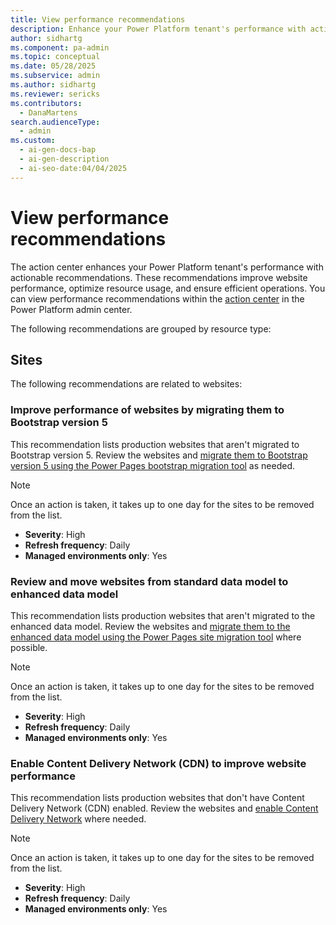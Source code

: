 ```yaml
---
title: View performance recommendations
description: Enhance your Power Platform tenant's performance with actionable recommendations from the action center.
author: sidhartg
ms.component: pa-admin
ms.topic: conceptual
ms.date: 05/28/2025
ms.subservice: admin
ms.author: sidhartg
ms.reviewer: sericks
ms.contributors:
  - DanaMartens
search.audienceType:
  - admin
ms.custom:
  - ai-gen-docs-bap
  - ai-gen-description
  - ai-seo-date:04/04/2025
---
```


# View performance recommendations

The action center enhances your Power Platform tenant's performance with actionable recommendations. These recommendations improve website performance, optimize resource usage, and ensure efficient operations. You can view performance recommendations within the [action center](power-platform-advisor.md) in the Power Platform admin center.

The following recommendations are grouped by resource type:

## Sites

The following recommendations are related to websites:

### Improve performance of websites by migrating them to Bootstrap version 5

This recommendation lists production websites that aren't migrated to Bootstrap version 5. Review the websites and [migrate them to Bootstrap version 5 using the Power Pages bootstrap migration tool](/power-pages/configure/migrate-bootstrap) as needed.

> [!NOTE]
> Once an action is taken, it takes up to one day for the sites to be removed from the list.

- **Severity**: High
- **Refresh frequency**: Daily
- **Managed environments only**: Yes  

### Review and move websites from standard data model to enhanced data model

This recommendation lists production websites that aren't migrated to the enhanced data model. Review the websites and [migrate them to the enhanced data model using the Power Pages site migration tool](/power-pages/admin/migrate-enhanced-data-model?branch=main&branchFallbackFrom=pr-en-us-648) where possible.

> [!NOTE]
> Once an action is taken, it takes up to one day for the sites to be removed from the list.

- **Severity**: High
- **Refresh frequency**: Daily
- **Managed environments only**: Yes  

### Enable Content Delivery Network (CDN) to improve website performance

This recommendation lists production websites that don't have Content Delivery Network (CDN) enabled. Review the websites and [enable Content Delivery Network](/power-pages/configure/configure-cdn) where needed.

> [!NOTE]
> Once an action is taken, it takes up to one day for the sites to be removed from the list.

- **Severity**: High
- **Refresh frequency**: Daily
- **Managed environments only**: Yes  
